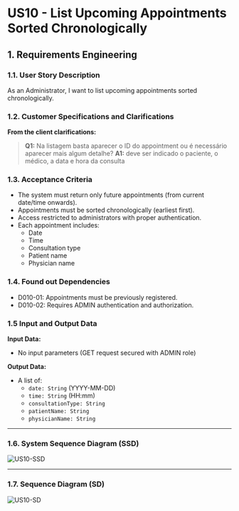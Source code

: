 # US10 - List Upcoming Appointments Sorted Chronologically

## 1. Requirements Engineering

### 1.1. User Story Description
As an Administrator, I want to list upcoming appointments sorted chronologically.

### 1.2. Customer Specifications and Clarifications
**From the client clarifications:**
> **Q1:** Na listagem basta aparecer o ID do appointment ou é necessário aparecer mais algum detalhe?
> **A1:** deve ser indicado o paciente, o médico, a data e hora da consulta

### 1.3. Acceptance Criteria
* The system must return only future appointments (from current date/time onwards).
* Appointments must be sorted chronologically (earliest first).
* Access restricted to administrators with proper authentication.
* Each appointment includes:
    * Date
    * Time
    * Consultation type
    * Patient name
    * Physician name

### 1.4. Found out Dependencies
* D010-01: Appointments must be previously registered.
* D010-02: Requires ADMIN authentication and authorization.

### 1.5 Input and Output Data
**Input Data:**
- No input parameters (GET request secured with ADMIN role)

**Output Data:**
- A list of:
    - `date: String` (YYYY-MM-DD)
    - `time: String` (HH:mm)
    - `consultationType: String`
    - `patientName: String`
    - `physicianName: String`

---

### 1.6. System Sequence Diagram (SSD)
![US10-SSD](US10-SSD.svg)

---

### 1.7. Sequence Diagram (SD)
![US10-SD](US10-SD.svg)
